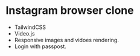 # Instagram browser clone
- TailwindCSS
- Video.js
- Responsive images and vidoes rendering. 
- Login with passpost.